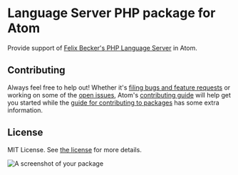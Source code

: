 # Language Server PHP package for Atom

Provide support of [Felix Becker's PHP Language Server](https://github.com/felixfbecker/php-language-server) in Atom.

## Contributing
Always feel free to help out!  Whether it's [filing bugs and feature requests](https://github.com/cmizzi/languageserver-php/issues/new) or working on some of the [open issues](https://github.com/cmizzi/languageserver-php/issues), Atom's [contributing guide](https://github.com/atom/atom/blob/master/CONTRIBUTING.md) will help get you started while the [guide for contributing to packages](https://github.com/atom/atom/blob/master/docs/contributing-to-packages.md) has some extra information.

## License
MIT License. See [the license](LICENSE.md) for more details.

![A screenshot of your package](https://f.cloud.github.com/assets/69169/2290250/c35d867a-a017-11e3-86be-cd7c5bf3ff9b.gif)
